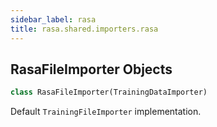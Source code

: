 ```yaml
---
sidebar_label: rasa
title: rasa.shared.importers.rasa
---
```


## RasaFileImporter Objects

```python
class RasaFileImporter(TrainingDataImporter)
```

Default `TrainingFileImporter` implementation.

